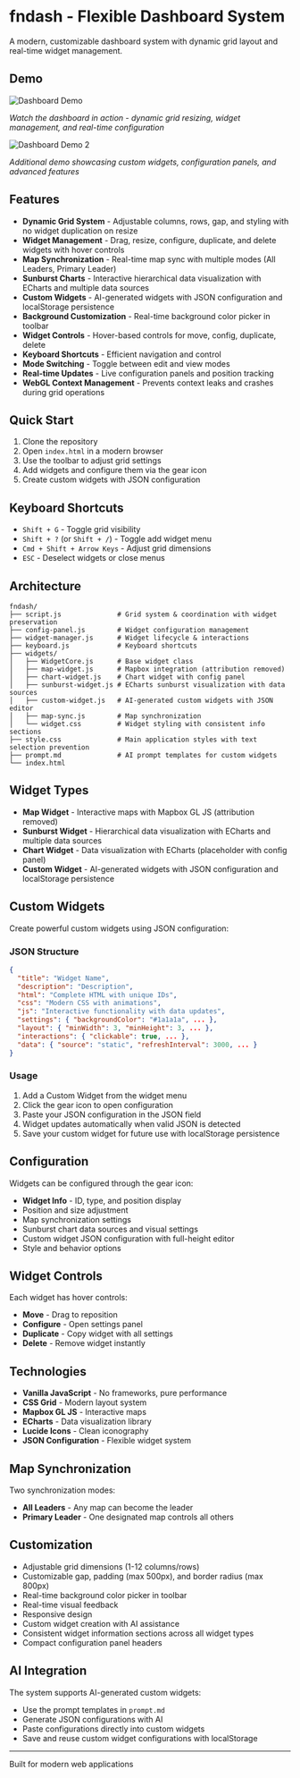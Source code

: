 # fndash - Flexible Dashboard System

A modern, customizable dashboard system with dynamic grid layout and real-time widget management.

## Demo

![Dashboard Demo](demo.gif)

*Watch the dashboard in action - dynamic grid resizing, widget management, and real-time configuration*

![Dashboard Demo 2](demo2.gif)

*Additional demo showcasing custom widgets, configuration panels, and advanced features*

## Features

- **Dynamic Grid System** - Adjustable columns, rows, gap, and styling with no widget duplication on resize
- **Widget Management** - Drag, resize, configure, duplicate, and delete widgets with hover controls
- **Map Synchronization** - Real-time map sync with multiple modes (All Leaders, Primary Leader)
- **Sunburst Charts** - Interactive hierarchical data visualization with ECharts and multiple data sources
- **Custom Widgets** - AI-generated widgets with JSON configuration and localStorage persistence
- **Background Customization** - Real-time background color picker in toolbar
- **Widget Controls** - Hover-based controls for move, config, duplicate, delete
- **Keyboard Shortcuts** - Efficient navigation and control
- **Mode Switching** - Toggle between edit and view modes
- **Real-time Updates** - Live configuration panels and position tracking
- **WebGL Context Management** - Prevents context leaks and crashes during grid operations

## Quick Start

1. Clone the repository
2. Open `index.html` in a modern browser
3. Use the toolbar to adjust grid settings
4. Add widgets and configure them via the gear icon
5. Create custom widgets with JSON configuration

## Keyboard Shortcuts

- `Shift + G` - Toggle grid visibility
- `Shift + ?` (or `Shift + /`) - Toggle add widget menu
- `Cmd + Shift + Arrow Keys` - Adjust grid dimensions
- `ESC` - Deselect widgets or close menus

## Architecture

```
fndash/
├── script.js              # Grid system & coordination with widget preservation
├── config-panel.js        # Widget configuration management
├── widget-manager.js      # Widget lifecycle & interactions
├── keyboard.js            # Keyboard shortcuts
├── widgets/
│   ├── WidgetCore.js      # Base widget class
│   ├── map-widget.js      # Mapbox integration (attribution removed)
│   ├── chart-widget.js    # Chart widget with config panel
│   ├── sunburst-widget.js # ECharts sunburst visualization with data sources
│   ├── custom-widget.js   # AI-generated custom widgets with JSON editor
│   ├── map-sync.js        # Map synchronization
│   └── widget.css         # Widget styling with consistent info sections
├── style.css              # Main application styles with text selection prevention
├── prompt.md              # AI prompt templates for custom widgets
└── index.html
```

## Widget Types

- **Map Widget** - Interactive maps with Mapbox GL JS (attribution removed)
- **Sunburst Widget** - Hierarchical data visualization with ECharts and multiple data sources
- **Chart Widget** - Data visualization with ECharts (placeholder with config panel)
- **Custom Widget** - AI-generated widgets with JSON configuration and localStorage persistence

## Custom Widgets

Create powerful custom widgets using JSON configuration:

### JSON Structure
```json
{
  "title": "Widget Name",
  "description": "Description",
  "html": "Complete HTML with unique IDs",
  "css": "Modern CSS with animations",
  "js": "Interactive functionality with data updates",
  "settings": { "backgroundColor": "#1a1a1a", ... },
  "layout": { "minWidth": 3, "minHeight": 3, ... },
  "interactions": { "clickable": true, ... },
  "data": { "source": "static", "refreshInterval": 3000, ... }
}
```

### Usage
1. Add a Custom Widget from the widget menu
2. Click the gear icon to open configuration
3. Paste your JSON configuration in the JSON field
4. Widget updates automatically when valid JSON is detected
5. Save your custom widget for future use with localStorage persistence

## Configuration

Widgets can be configured through the gear icon:
- **Widget Info** - ID, type, and position display
- Position and size adjustment
- Map synchronization settings
- Sunburst chart data sources and visual settings
- Custom widget JSON configuration with full-height editor
- Style and behavior options

## Widget Controls

Each widget has hover controls:
- **Move** - Drag to reposition
- **Configure** - Open settings panel
- **Duplicate** - Copy widget with all settings
- **Delete** - Remove widget instantly

## Technologies

- **Vanilla JavaScript** - No frameworks, pure performance
- **CSS Grid** - Modern layout system
- **Mapbox GL JS** - Interactive maps
- **ECharts** - Data visualization library
- **Lucide Icons** - Clean iconography
- **JSON Configuration** - Flexible widget system

## Map Synchronization

Two synchronization modes:
- **All Leaders** - Any map can become the leader
- **Primary Leader** - One designated map controls all others

## Customization

- Adjustable grid dimensions (1-12 columns/rows)
- Customizable gap, padding (max 500px), and border radius (max 800px)
- Real-time background color picker in toolbar
- Real-time visual feedback
- Responsive design
- Custom widget creation with AI assistance
- Consistent widget information sections across all widget types
- Compact configuration panel headers

## AI Integration

The system supports AI-generated custom widgets:
- Use the prompt templates in `prompt.md`
- Generate JSON configurations with AI
- Paste configurations directly into custom widgets
- Save and reuse custom widget configurations with localStorage

---

Built for modern web applications
